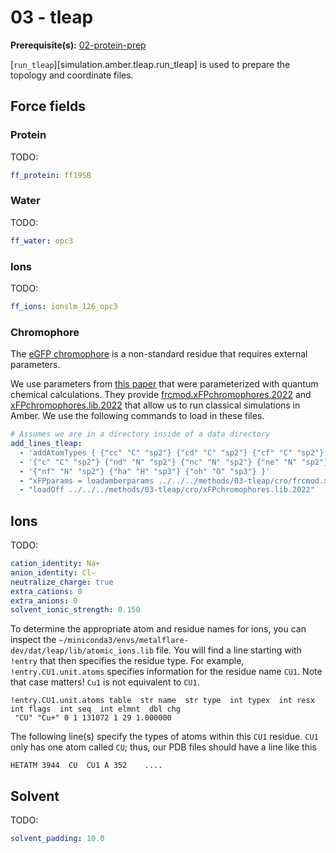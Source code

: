 # 03 - tleap

**Prerequisite(s):** [02-protein-prep](../02-protein-prep.md)

[`run_tleap`][simulation.amber.tleap.run_tleap] is used to prepare the topology and coordinate files.

## Force fields

### Protein

TODO:

```yaml
ff_protein: ff19SB
```

### Water

TODO:

```yaml
ff_water: opc3
```

### Ions

TODO:

```yaml
ff_ions: ionslm_126_opc3
```

### Chromophore

The [eGFP chromophore][cro-rcsb] is a non-standard residue that requires external parameters.

<div id="cro-view" class="mol-container"></div>
<script>
var uri = '../../data/001-rogfp-md/structures/protein/1JC0-final.pdb';
jQuery.ajax( uri, {
    success: function(data) {
        // https://3dmol.org/doc/GLViewer.html
        let viewer = $3Dmol.createViewer(
            document.querySelector('#cro-view'),
            { backgroundAlpha: '0.0' }
        );
        viewer.addModel( data, 'pdb' );
        viewer.setStyle({chain: 'A'}, {});
        viewer.setStyle({chain: 'A', resn: 'CRO'}, {stick: {showNonBonded: true}});
        viewer.setView([ -2.0194090909090914, 0.7160909090909091, 0.18300000000000002, 113.69688115360188, 0.4640792686544265, 0.2735166959761386, 0, -0.8425075960651448 ])
        viewer.setClickable({}, true, function(atom,viewer,event,container) {
            console.log(viewer.getView());
        });
        viewer.render();
    },
    error: function(hdr, status, err) {
        console.error( "Failed to load " + uri + ": " + err );
    },
});
</script>

We use parameters from [this paper][cro-params-paper] that were parameterized with quantum chemical calculations.
They provide [frcmod.xFPchromophores.2022][frcmod.xFPchromophores.2022] and [xFPchromophores.lib.2022][xFPchromophores.lib.2022] that allow us to run classical simulations in Amber.
We use the following commands to load in these files.

```yaml
# Assumes we are in a directory inside of a data directory
add_lines_tleap:
  - 'addAtomTypes { {"cc" "C" "sp2"} {"cd" "C" "sp2"} {"cf" "C" "sp2"} '
  - '{"c" "C" "sp2"} {"nd" "N" "sp2"} {"nc" "N" "sp2"} {"ne" "N" "sp2"}'
  - '{"nf" "N" "sp2"} {"ha" "H" "sp3"} {"oh" "O" "sp3"} }'
  - "xFPparams = loadamberparams ../../../methods/03-tleap/cro/frcmod.xFPchromophores.2022"
  - "loadOff ../../../methods/03-tleap/cro/xFPchromophores.lib.2022"

```

## Ions

TODO:

```yaml
cation_identity: Na+
anion_identity: Cl-
neutralize_charge: true
extra_cations: 0
extra_anions: 0
solvent_ionic_strength: 0.150
```

To determine the appropriate atom and residue names for ions, you can inspect the `~/miniconda3/envs/metalflare-dev/dat/leap/lib/atomic_ions.lib` file.
You will find a line starting with `!entry` that then specifies the residue type.
For example, `!entry.CU1.unit.atoms` specifies information for the residue name `CU1`.
Note that case matters!
`Cu1` is not equivalent to `CU1`.

```text
!entry.CU1.unit.atoms table  str name  str type  int typex  int resx  int flags  int seq  int elmnt  dbl chg
 "CU" "Cu+" 0 1 131072 1 29 1.000000
```

The following line(s) specify the types of atoms within this `CU1` residue.
`CU1` only has one atom called `CU`; thus, our PDB files should have a line like this

```text
HETATM 3944  CU  CU1 A 352    ....
```

## Solvent

TODO:

```yaml
solvent_padding: 10.0
```

<!-- LINKS -->

[cro-params-paper]: https://doi.org/10.1021/acs.jpcb.3c01486
[frcmod.xFPchromophores.2022]: https://gitlab.com/oasci/studies/metalflare/-/blob/main/study/methods/03-tleap/cro/frcmod.xFPchromophores.2022
[xFPchromophores.lib.2022]: https://gitlab.com/oasci/studies/metalflare/-/blob/main/study/methods/03-tleap/cro/xFPchromophores.lib.2022
[cro-rcsb]: https://www.rcsb.org/ligand/CRO
